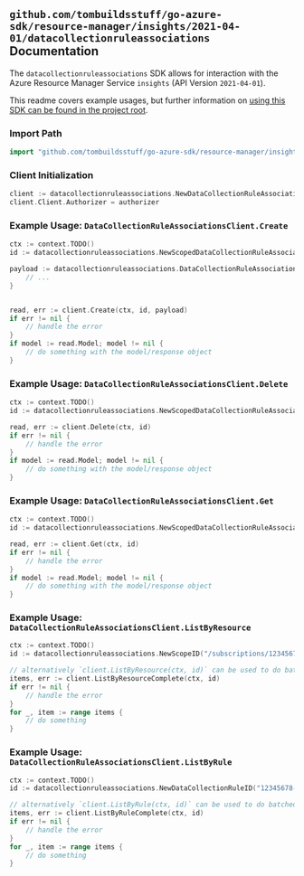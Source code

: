 
## `github.com/tombuildsstuff/go-azure-sdk/resource-manager/insights/2021-04-01/datacollectionruleassociations` Documentation

The `datacollectionruleassociations` SDK allows for interaction with the Azure Resource Manager Service `insights` (API Version `2021-04-01`).

This readme covers example usages, but further information on [using this SDK can be found in the project root](https://github.com/tombuildsstuff/go-azure-sdk/tree/main/docs).

### Import Path

```go
import "github.com/tombuildsstuff/go-azure-sdk/resource-manager/insights/2021-04-01/datacollectionruleassociations"
```


### Client Initialization

```go
client := datacollectionruleassociations.NewDataCollectionRuleAssociationsClientWithBaseURI("https://management.azure.com")
client.Client.Authorizer = authorizer
```


### Example Usage: `DataCollectionRuleAssociationsClient.Create`

```go
ctx := context.TODO()
id := datacollectionruleassociations.NewScopedDataCollectionRuleAssociationID("/subscriptions/12345678-1234-9876-4563-123456789012/resourceGroups/some-resource-group", "dataCollectionRuleAssociationValue")

payload := datacollectionruleassociations.DataCollectionRuleAssociationProxyOnlyResource{
	// ...
}


read, err := client.Create(ctx, id, payload)
if err != nil {
	// handle the error
}
if model := read.Model; model != nil {
	// do something with the model/response object
}
```


### Example Usage: `DataCollectionRuleAssociationsClient.Delete`

```go
ctx := context.TODO()
id := datacollectionruleassociations.NewScopedDataCollectionRuleAssociationID("/subscriptions/12345678-1234-9876-4563-123456789012/resourceGroups/some-resource-group", "dataCollectionRuleAssociationValue")

read, err := client.Delete(ctx, id)
if err != nil {
	// handle the error
}
if model := read.Model; model != nil {
	// do something with the model/response object
}
```


### Example Usage: `DataCollectionRuleAssociationsClient.Get`

```go
ctx := context.TODO()
id := datacollectionruleassociations.NewScopedDataCollectionRuleAssociationID("/subscriptions/12345678-1234-9876-4563-123456789012/resourceGroups/some-resource-group", "dataCollectionRuleAssociationValue")

read, err := client.Get(ctx, id)
if err != nil {
	// handle the error
}
if model := read.Model; model != nil {
	// do something with the model/response object
}
```


### Example Usage: `DataCollectionRuleAssociationsClient.ListByResource`

```go
ctx := context.TODO()
id := datacollectionruleassociations.NewScopeID("/subscriptions/12345678-1234-9876-4563-123456789012/resourceGroups/some-resource-group")

// alternatively `client.ListByResource(ctx, id)` can be used to do batched pagination
items, err := client.ListByResourceComplete(ctx, id)
if err != nil {
	// handle the error
}
for _, item := range items {
	// do something
}
```


### Example Usage: `DataCollectionRuleAssociationsClient.ListByRule`

```go
ctx := context.TODO()
id := datacollectionruleassociations.NewDataCollectionRuleID("12345678-1234-9876-4563-123456789012", "example-resource-group", "dataCollectionRuleValue")

// alternatively `client.ListByRule(ctx, id)` can be used to do batched pagination
items, err := client.ListByRuleComplete(ctx, id)
if err != nil {
	// handle the error
}
for _, item := range items {
	// do something
}
```
